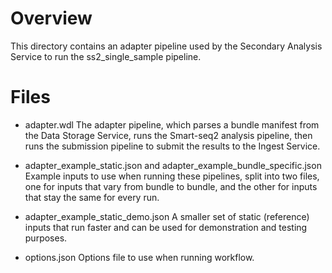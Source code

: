 # Overview

This directory contains an adapter pipeline used by the Secondary Analysis Service to run the ss2_single_sample pipeline.

# Files

* adapter.wdl
The adapter pipeline, which parses a bundle manifest from the Data Storage Service, runs the Smart-seq2 analysis pipeline, then runs the submission pipeline to submit the results to the Ingest Service.

* adapter_example_static.json and adapter_example_bundle_specific.json
Example inputs to use when running these pipelines, split into two files, one for inputs that vary from bundle to bundle, and the other for inputs that stay the same for every run.

* adapter_example_static_demo.json
A smaller set of static (reference) inputs that run faster and can be used for demonstration and testing purposes.

* options.json
Options file to use when running workflow.
